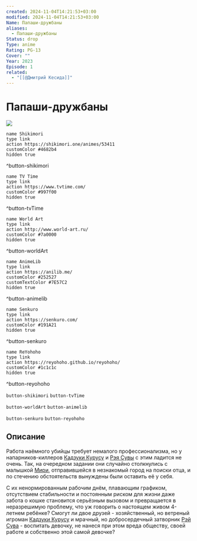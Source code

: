 ```yaml
---
created: 2024-11-04T14:21:53+03:00
modified: 2024-11-04T14:21:53+03:00
Name: Папаши-дружбаны
aliases:
  - Папаши-дружбаны
Status: drop
Type: anime
Rating: PG-13
Cover: ""
Year: 2023
Episode: 1
related:
  - "[[@Дмитрий Кесида]]"
---
```


# Папаши-дружбаны

![](https://nyaa.shikimori.one/uploads/poster/animes/53411/3d3bbe3721bac47353e362e073635aa3.jpeg)

```button
name Shikimori
type link
action https://shikimori.one/animes/53411
customColor #4682b4
hidden true
```
^button-shikimori

```button
name TV Time
type link
action https://www.tvtime.com/
customColor #997f00
hidden true
```
^button-tvTime

```button
name World Art
type link
action http://www.world-art.ru/
customColor #7a0000
hidden true
```
^button-worldArt

```button
name AnimeLib
type link
action https://anilib.me/
customColor #252527
customTextColor #7E57C2
hidden true
```
^button-animelib

```button
name Senkuro
type link
action https://senkuro.com/
customColor #191A21
hidden true
```
^button-senkuro

```button
name ReYohoho
type link
action https://reyohoho.github.io/reyohoho/
customColor #1c1c1c
hidden true
```
^button-reyohoho

`button-shikimori` `button-tvTime`

`button-worldArt` `button-animelib`

`button-senkuro` `button-reyohoho`

## Описание

Работа наёмного убийцы требует немалого профессионализма, но у напарников-киллеров [Кадзуки Курусу](https://shikimori.one/characters/219240-kazuki-kurusu) и [Рэя Сувы](https://shikimori.one/characters/219242-rei-suwa) с этим ладится не очень. Так, на очередном задании они случайно столкнулись с малышкой [Мири](https://shikimori.one/characters/219243-miri-unasaka), отправившейся в незнакомый город на поиски отца, и по стечению обстоятельств вынуждены были оставить её у себя.

С их ненормированным рабочим днём, плавающим графиком, отсутствием стабильности и постоянным риском для жизни даже забота о кошке становится серьёзным вызовом и превращается в неразрешимую проблему, что уж говорить о настоящем живом 4-летнем ребёнке? Смогут ли двое друзей - хозяйственный, но ветреный игроман [Кадзуки Курусу](https://shikimori.one/characters/219240-kazuki-kurusu) и мрачный, но добросердечный затворник [Рэй Сува](https://shikimori.one/characters/219242-rei-suwa) - воспитать девочку, не нанеся при этом вреда обществу, своей работе и собственно этой самой девочке?
